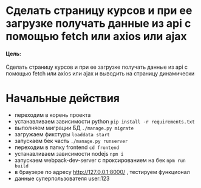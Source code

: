 # Сделать страницу курсов и при ее загрузке получать данные из api с помощью fetch или axios или ajax

#### Цель: 
Сделать страницу курсов и при ее загрузке получать данные из api с помощью fetch или axios или ajax и выводить на страницу динамически

 
# Начальные действия

* переходим в корень проекта
* устанавливаем зависимости python `pip install -r requirements.txt`
* выполняем миграции БД `./manage.py migrate`
* загружаем фикстуры `loaddata start`
* запускаем бек часть `./manage.py runserver`
* переходим в папку frontend `cd frontend`
* устанавливаем зависимости nodejs `npm i`
* запускаем webpack-dev-server с проксированием на бек `npm run build`
* в браузере по адресу http://127.0.0.1:8000/ , тестируем функционал
* данные суперпользователя user:123